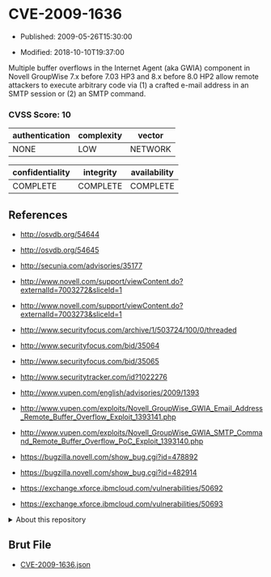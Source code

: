 # CVE-2009-1636

- Published: 2009-05-26T15:30:00

- Modified: 2018-10-10T19:37:00

Multiple buffer overflows in the Internet Agent (aka GWIA) component in Novell GroupWise 7.x before 7.03 HP3 and 8.x before 8.0 HP2 allow remote attackers to execute arbitrary code via (1) a crafted e-mail address in an SMTP session or (2) an SMTP command.

### CVSS Score: **10**

| authentication | complexity | vector |
| --- | --- | --- |
| NONE | LOW | NETWORK |

| confidentiality | integrity | availability |
| --- | --- | --- |
| COMPLETE | COMPLETE | COMPLETE |

## References

* http://osvdb.org/54644

* http://osvdb.org/54645

* http://secunia.com/advisories/35177

* http://www.novell.com/support/viewContent.do?externalId=7003272&sliceId=1

* http://www.novell.com/support/viewContent.do?externalId=7003273&sliceId=1

* http://www.securityfocus.com/archive/1/503724/100/0/threaded

* http://www.securityfocus.com/bid/35064

* http://www.securityfocus.com/bid/35065

* http://www.securitytracker.com/id?1022276

* http://www.vupen.com/english/advisories/2009/1393

* http://www.vupen.com/exploits/Novell_GroupWise_GWIA_Email_Address_Remote_Buffer_Overflow_Exploit_1393141.php

* http://www.vupen.com/exploits/Novell_GroupWise_GWIA_SMTP_Command_Remote_Buffer_Overflow_PoC_Exploit_1393140.php

* https://bugzilla.novell.com/show_bug.cgi?id=478892

* https://bugzilla.novell.com/show_bug.cgi?id=482914

* https://exchange.xforce.ibmcloud.com/vulnerabilities/50692

* https://exchange.xforce.ibmcloud.com/vulnerabilities/50693

<details>
<summary>About this repository</summary> 

  This repository is part of the project [Live Hack CVE](https://github.com/Live-Hack-CVE). Main website can be found [www.live-hack.org](https://www.live-hack.org) 
  
  Made by [Sn0wAlice](https://github.com/Sn0wAlice) for the people that care about security and need to have a feed of the latest CVEs. Hope you enjoy it, don't forget to star the repo and follow me on [Twitter](https://twitter.com/Sn0wAlice) and [Github](https://github.com/Sn0wAlice). And that is my [personnal website](https://www.alice-snow.me/)

  - [Home Page](https://github.com/Live-Hack-CVE)
  - [Framework](https://github.com/Live-Hack-CVE/cve-framework)
  - [CVE database](https://github.com/Live-Hack-CVE/full_database)
  - [Changelog](https://github.com/Live-Hack-CVE/Changelog)
</details>

## Brut File

* [CVE-2009-1636.json](https://raw.githubusercontent.com/Live-Hack-CVE/full_database/main/cves/2009/CVE-2009-1636.json)

